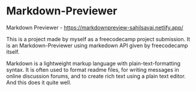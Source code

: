 # Markdown-Previewer
 Markdown Previewer - https://markdownpreview-sahilsavaj.netlify.app/

 This is a project made by myself as a freecodecamp project submission. It is an Markdown-Previewer using markedown API given by freecodecamp itself.
 
 Markdown is a lightweight markup language with plain-text-formatting syntax. It is often used to format readme files, for writing messages in online discussion forums, and to create rich text using a plain text editor. And this does it quite well.
